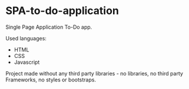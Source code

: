# SPA-to-do-application
Single Page Application To-Do app.

Used languages:
  - HTML
  - CSS
  - Javascript


Project made without any third party libraries - no libraries, no third party Frameworks, no styles or bootstraps.
